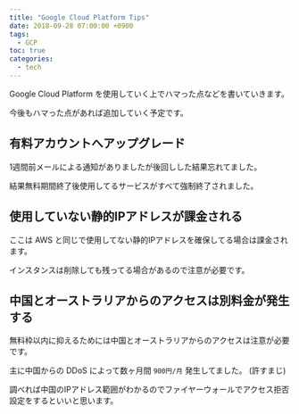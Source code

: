```yaml
---
title: "Google Cloud Platform Tips"
date: 2018-09-28 07:00:00 +0900
tags:
  - GCP
toc: true
categories:
  - tech
---
```

Google Cloud Platform を使用していく上でハマった点などを書いていきます。

今後もハマった点があれば追加していく予定です。

## 有料アカウントへアップグレード

1週間前メールによる通知がありましたが後回しした結果忘れてました。

結果無料期間終了後使用してるサービスがすべて強制終了されました。

## 使用していない静的IPアドレスが課金される

ここは AWS と同じで使用してない静的IPアドレスを確保してる場合は課金されます。

インスタンスは削除しても残ってる場合があるので注意が必要です。

## 中国とオーストラリアからのアクセスは別料金が発生する

無料枠以内に抑えるためには中国とオーストラリアからのアクセスは注意が必要です。

主に中国からの DDoS によって数ヶ月間 `900円/月` 発生してました。 (許すまじ)

調べれば中国のIPアドレス範囲がわかるのでファイヤーウォールでアクセス拒否設定をするといいと思います。
